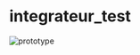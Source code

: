 # integrateur_test




![prototype](https://user-images.githubusercontent.com/116329812/210188186-5ed79105-45ff-4455-ac3e-8d8cda889565.jpg)




